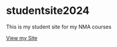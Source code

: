 # studentsite2024
This is my student site for my NMA courses

[View my Site](https://kccnma.github.io/studentsite2024/)
